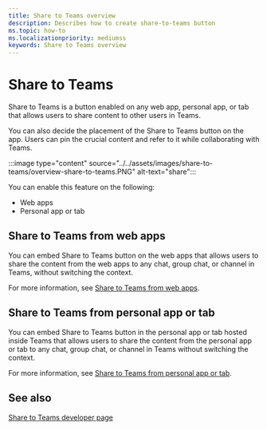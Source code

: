```yaml
---
title: Share to Teams overview
description: Describes how to create share-to-teams button
ms.topic: how-to
ms.localizationpriority: mediumss
keywords: Share to Teams overview
---
```


# Share to Teams

Share to Teams is a button enabled on any web app, personal app, or tab that allows users to share content to other users in Teams.

You can also decide the placement of the Share to Teams button on the app. Users can pin the crucial content and refer to it while collaborating with Teams.

:::image type="content" source="../../assets/images/share-to-teams/overview-share-to-teams.PNG" alt-text="share":::

You can enable this feature on the following:

* Web apps
* Personal app or tab

## Share to Teams from web apps

You can embed Share to Teams button on the web apps that allows users to share the content from the web apps to any chat, group chat, or channel in Teams, without switching the context.

For more information, see [Share to Teams from web apps](share-to-teams-from-web-apps.md).

## Share to Teams from personal app or tab

You can embed Share to Teams button in the personal app or tab hosted inside Teams that allows users to share the content from the personal app or tab to any chat, group chat, or channel in Teams without switching the context.

For more information, see [Share to Teams from personal app or tab](share-to-teams-from-personal-app-or-tab.md).

## See also

[Share to Teams developer page](https://developer.microsoft.com/microsoft-teams/share-to-teams#/)
